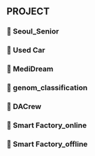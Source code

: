 ## PROJECT


### :tomato: Seoul_Senior

### :tomato: Used Car

### :tomato: MediDream

### :tomato: genom_classification

### :tomato: DACrew

### :tomato: Smart Factory_online

### :tomato: Smart Factory_offline
